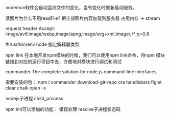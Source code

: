 nodemon软件会自动监测文件的变化，当有变化时重新启动服务。

读图片为什么不用readFile?
把全部图片内容加载到服务器 占用内存 -> stream

request header
Accept: image/avif,image/webp,image/apng,image/svg+xml,image/*,*/*;q=0.8

#!/usr/bin/env node
指定解释器类型

npm link 
在本地开发npm模块的时候，我们可以使用npm link命令，将npm 模块链接到对应的运行项目中去，方便地对模块进行调试和测试

commander
The complete solution for node.js command-line interfaces.

需要安装的包：
npm i commander download-git-repo ora handlebars figlet clear chalk open -s

nodejs子进程 child_process

npm init可以添加的功能：
错误处理
resolve子进程状态码